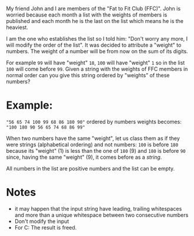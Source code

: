 My friend John and I are members of the "Fat to Fit Club (FFC)". John is worried because
each month a list with the weights of members is published and each month he is the last on the list
which means he is the heaviest. 

I am the one who establishes the list so I told him:
"Don't worry any more, I will modify the order of the list".
It was decided to attribute a "weight" to numbers. The weight of a number will be from now on
the sum of its digits. 

For example `99` will have "weight" `18`, `100` will have "weight"
`1` so in the list `100` will come before `99`.
Given a string with the weights of FFC members in normal order can you give this string ordered by "weights" of these numbers?

# Example:

`"56 65 74 100 99 68 86 180 90"` ordered by numbers weights becomes: 
`"100 180 90 56 65 74 68 86 99"`

When two numbers have the same "weight", let us class them as if they were strings (alphabetical ordering) and not numbers:
`100` is before `180` because its "weight" (1) is less than the one of `180` (9)
and `180` is before `90` since, having the same "weight" (9),  it comes before as a *string*.

All numbers in the list are positive numbers and the list can be empty.

# Notes

- it may happen that the input string have leading, trailing whitespaces and more than a unique whitespace between two consecutive numbers
- Don't modify the input
- For C: The result is freed.
